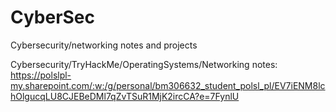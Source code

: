 # CyberSec
Cybersecurity/networking notes and projects

Cybersecurity/TryHackMe/OperatingSystems/Networking notes:
https://polslpl-my.sharepoint.com/:w:/g/personal/bm306632_student_polsl_pl/EV7iENM8lchOlgucqLU8CJEBeDMl7qZvTSuR1MjK2ircCA?e=7FynlU

